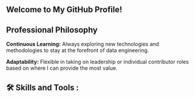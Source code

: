 ## Welcome to My GitHub Profile!

## Professional Philosophy

**Continuous Learning:** Always exploring new technologies and methodologies to stay at the forefront of data engineering.

**Adaptability:** Flexible in taking on leadership or individual contributor roles based on where I can provide the most value.

## 🛠️ Skills and Tools :



<!--
**test2125/test2125** is a ✨ _special_ ✨ repository because its `README.md` (this file) appears on your GitHub profile.

Here are some ideas to get you started:

- 🔭 I’m currently working on ...
- 🌱 I’m currently learning ...
- 👯 I’m looking to collaborate on ...
- 🤔 I’m looking for help with ...
- 💬 Ask me about ...
- 📫 How to reach me: ...
- 😄 Pronouns: ...
- ⚡ Fun fact: ...
-->
